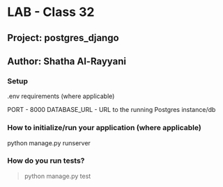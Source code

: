 # LAB - Class 32
## Project: postgres_django
## Author: Shatha Al-Rayyani

### Setup
.env requirements (where applicable)

PORT - 8000
DATABASE_URL - URL to the running Postgres instance/db
### How to initialize/run your application (where applicable)
python manage.py runserver

### How do you run tests?
> python manage.py test